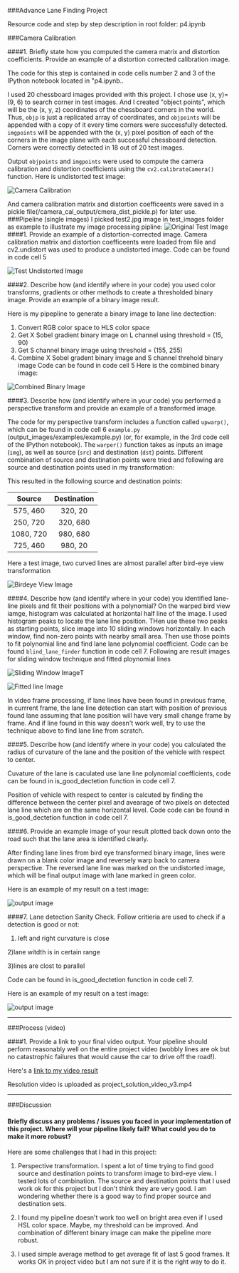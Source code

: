 

###Advance Lane Finding Project

Resource code and step by step description in root folder: p4.ipynb

###Camera Calibration

####1. Briefly state how you computed the camera matrix and distortion coefficients. Provide an example of a distortion corrected calibration image.

The code for this step is contained in code cells number 2 and 3 of the IPython notebook located in "p4.ipynb..  

I used 20 chessboard images provided with this project. I chose use (x, y)= (9, 6) to search corner in test images. And I created   "object points", which will be the (x, y, z) coordinates of the chessboard corners in the world. Thus, `objp` is just a replicated array of coordinates, and `objpoints` will be appended with a copy of it every time corners were successfully detected.   `imgpoints` will be appended with the (x, y) pixel position of each of the corners in the image plane with each successful chessboard detection.  Corners were correctly detected in 18 out of 20 test images.

Output `objpoints` and `imgpoints` were used to compute the camera calibration and distortion coefficients using the `cv2.calibrateCamera()` function.  Here is undistorted test image: 

![Camera Calibration](/output_images/Calibrate_Camera.png)

And camera calibration matrix and distortion coefficeents were saved in a pickle file(/camera_cal_output/cmera_dist_pickle.p) for later use.
###Pipeline (single images)
I picked test2.jpg image in test_images folder as example to illustrate my image processing pipline:
![Original Test Image](/test_images/test2.jpg)
####1. Provide an example of a distortion-corrected image.
Camera calibration matrix and distortion coefficeents were loaded from file and cv2.undistort was used to produce a undistorted image. Code can be found in code cell 5

![Test Undistorted Image](/test_images/test_undist.jpg)

####2. Describe how (and identify where in your code) you used color transforms, gradients or other methods to create a thresholded binary image.  Provide an example of a binary image result.

Here is my pipepline to generate a binary image to lane line dectection:
 1) Convert RGB color space to HLS color space
 2) Get X Sobel gradient binary image on L channel using threshold = (15, 90)
 3) Get S channel binary image using threshold = (155, 255)
 4) Combine X Sobel gradent binary image and S channel threhold binary image 
Code can be found in code cell 5
Here is the combined binary image:

![Combined Binary Image](/output_images/test_combined_binary_bw.png)

####3. Describe how (and identify where in your code) you performed a perspective transform and provide an example of a transformed image.

The code for my perspective transform includes a function called `upwarp()`, which can be found in code cell 6 `example.py` (output_images/examples/example.py) (or, for example, in the 3rd code cell of the IPython notebook).  The `warper()` function takes as inputs an image (`img`), as well as source (`src`) and destination (`dst`) points.  Different combination of source and destination points were tried and following are  source and destination points used in my transformation:

This resulted in the following source and destination points:

| Source        | Destination   | 
|:-------------:|:-------------:| 
| 575, 460      | 320, 20        | 
| 250, 720      | 320, 680      |
| 1080, 720     | 980, 680      |
| 725, 460      | 980, 20        |

Here a test image, two curved lines are almost parallel after bird-eye view transformation

![Birdeye View Image](/output_images/test_warped_bw.png)

####4. Describe how (and identify where in your code) you identified lane-line pixels and fit their positions with a polynomial?
On the warped bird view iamge, histogram was calculated at horizontal half line of the image. I used histogram peaks to locate the lane line position. THen use these two peaks as starting points, slice image into 10 sliding windows horizontally. In each window, find non-zero points with nearby small area. Then use those points to fit polynomial line and find lane lane  polynomial coefficient. Code can be found  `blind_lane_finder` function in code cell 7. Following are result images for sliding window technique and fitted ploynomial lines 

![Sliding Window Image](/output_images/test_window_slide.png)T

![Fitted line Image](/output_images/test_fit_lines.png)

In video frame processing, if lane lines have been found in previous frame, in currrent frame, the lane line detection can start with position of previous found lane assuming that lane position will have very small change frame by frame. And if line found in this way doesn't work well, try to use the technique above to find lane line from scratch.

####5. Describe how (and identify where in your code) you calculated the radius of curvature of the lane and the position of the vehicle with respect to center.

Cuvature of the lane is caculated use lane line polynomial coefficients, code can be found in is_good_dectetion function in code cell 7. 

Position of vehicle with respect to center is calcuted by finding the difference between the center pixel and avearage of two pixels on detected lane line which are on the same horizontal level. Code code can be found in is_good_dectetion function in code cell 7. 


####6. Provide an example image of your result plotted back down onto the road such that the lane area is identified clearly.

After finding lane lines from bird eye transformed binary image, lines were drawn on a blank color image and reversely warp back to camera perspective. The reversed lane line was marked on the undistorted image, which will be final output image with lane marked in green color. 

Here is an example of my result on a test image:

![output image](/output_images/out_test.png)

####7. Lane detection Sanity Check.
Follow critieria are used to check if a detection is good or not:

1) left and right curvature is close

2)lane witdth is in certain range

3)lines are clost to parallel

Code can be found in is_good_dectetion function in code cell 7. 


Here is an example of my result on a test image:

![output image](/output_images/out_test.png)

---

###Process (video)

####1. Provide a link to your final video output.  Your pipeline should perform reasonably well on the entire project video (wobbly lines are ok but no catastrophic failures that would cause the car to drive off the road!).

Here's a [link to my video result](https://youtu.be/yWqtZVf5bBU)

Resolution video is uploaded as project_solution_video_v3.mp4

---

###Discussion

####  Briefly discuss any problems / issues you faced in your implementation of this project.  Where will your pipeline likely fail?  What could you do to make it more robust?

Here are some challenges that I had in this project:

1. Perspective transformation. I spent a lot of time trying to find good source and destination points to transform image to bird-eye view. I tested lots of combination. The source and destination points that I used work ok for this project but I don't think they are very good. I am wondering whether there is a good way to find proper source and destination sets.

2. I found my pipeline doesn't work too well on bright area even if I used HSL color space. Maybe, my threshold can be improved. And combination of different binary image can make the pipeline more robust.

3. I used simple average method to get average fit of last 5 good frames. It works OK in project video but I am not sure if it is the right way to do it.

